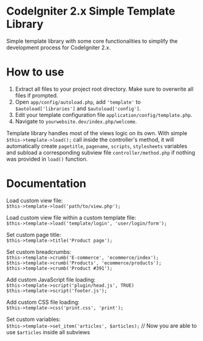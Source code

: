 CodeIgniter 2.x Simple Template Library
===============

Simple template library with some core functionalities to simplify the development process for CodeIgniter 2.x.

How to use
===============
1. Extract all files to your project root directory. Make sure to overwrite all files if prompted.
2. Open `app/config/autoload.php`, add `'template'` to `$autoload['libraries']` and `$autoload['config']`.
2. Edit your template configuration file `application/config/template.php`.
3. Navigate to `yourwebsite.dev/index.php/welcome`.

Template library handles most of the views logic on its own. With simple `$this->template->load();` call inside the controller's method, it will automatically create `pagetitle`, `pagename`, `scripts`, `stylesheets` variables and subload a corresponding subview file `controller/method.php` if nothing was provided in `load()` function.


Documentation
===============

Load custom view file:<br/>
  `$this->template->load('path/to/view.php');`
  
Load custom view file within a custom template file:<br/>
  `$this->template->load('template/login', 'user/login/form');`

Set custom page title:<br/>
  `$this->template->title('Product page');`

Set custom breadcrumbs:<br/>
  `$this->template->crumb('E-commerce', 'ecommerce/index');`<br/>
  `$this->template->crumb('Products', 'ecommerce/products');`<br/>
  `$this->template->crumb('Product #391');`

Add custom JavaScript file loading:<br/>
  `$this->template->script('plugin/head.js', TRUE)`<br/>
  `$this->template->script('footer.js');`

Add custom CSS file loading:<br/>
  `$this->template->css('print.css', 'print');`
  
Set custom variables:<br/>
  `$this->template->set_item('articles', $articles);` // Now you are able to use `$articles` inside all subviews
